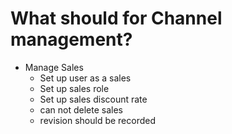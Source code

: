 # What should  for Channel management?

- Manage Sales
    - Set up user as a sales
    - Set up sales role
    - Set up sales discount rate
   - can not delete sales
   - revision should be recorded